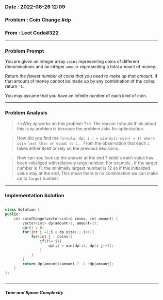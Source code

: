### Date :  2022-08-26 12:09

### Problem :  Coin Change #dp 


### From : Leet Code#322
		
---
### Problem Prompt
You are given an integer array `coins` representing coins of different denominations and an integer `amount` representing a total amount of money.

Return _the fewest number of coins that you need to make up that amount_. If that amount of money cannot be made up by any combination of the coins, return `-1`.

You may assume that you have an infinite number of each kind of coin.



---
### Problem Analysis
> ==Why `dp` works on this problem ?==
> The reason I should think about this is `dp` problem is because the problem asks for optimization. 

> How did you find the `formula` : `dp[ i ] = min(dp[i-coin] + 1) where coin less than or equal to i. `
>  From the observation that each `i` takes either itself or rely on the previous decisions.

> How can you look up the answer at the end ?
> table's each value has been initialized with relatively large number. For example , if the target number is 11, the minimally largest number is 12 so if this initialized value stay at the end, This mean there is no combination we can make up to `target` number.
---
### Implementation Solution
```cpp

class Solution {
public:
    int coinChange(vector<int>& coins, int amount) {
        vector<int> dp(amount+1, amount+1);
        dp[0] = 0;
        for(int i =1;i < dp.size(); i++){
            for(int j : coins){
                if(i>= j){
                    dp[i] = min(dp[i], dp[i-j]+1);
                }
            }
        }
        return dp[amount]>amount ? -1 :dp[amount];
    }
};



```


---
##### Time and Space Complexity


